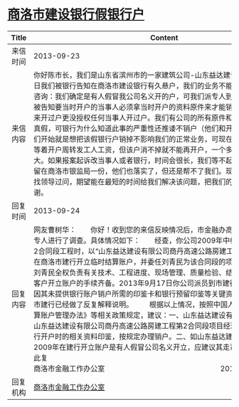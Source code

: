 # <a href="http://www.shangluo.gov.cn/zmhd/ldxxxx.jsp?urltype=leadermail.LeaderMailContentUrl&wbtreeid=1112&leadermailid=2050">商洛市建设银行假银行户</a>
| Title |                                                                                                                                                                                                                                                                                   Content                                                                                                                                                                                                                                                                                    |
|:-----:|------------------------------------------------------------------------------------------------------------------------------------------------------------------------------------------------------------------------------------------------------------------------------------------------------------------------------------------------------------------------------------------------------------------------------------------------------------------------------------------------------------------------------------------------------------------------------|
| 来信时间  | 2013-09-23                                                                                                                                                                                                                                                                                                                                                                                                                                                                                                                                                                   |
| 来信内容  | 你好陈市长，我们是山东省滨州市的一家建筑公司-山东益达建设有限公司，8月15日我们被银行告知在商洛市建设银行有久悬户，我们的业务不能正常办理。经电话咨询：我们确定是有人假冒我公司名义开的户，可我们派专人到该行办理销户时，被告知要当时开户的当事人必须拿当时开户的资料原件来才能销户，我们公司也没来开过户更没授权任何当事人开过户。我们有公司的所有原件和印章，一对就知道真假，可银行为什么知道此事的严重性还推诿不销户（他们和开该户的人挺熟），我们开始就是想把该假银行户销掉不影响我们的正常业务，可现在已有上千万的资金等着开户周转发工人工资，但该户消不掉就不能再开户，一个多月来我们损失巨大。如果报案起诉改当事人或者银行，时间会很长，我们等不起。我们的真资料已留在商洛市银监局一份，他们也落实了，但还是帮不了我们。现在只好通过该渠道找领导过问，期望能在最短的时间给我们解决该问题，把我们的损失降到最低，谢谢。                                                                                                                                                             |
| 回复时间  | 2013-09-24                                                                                                                                                                                                                                                                                                                                                                                                                                                                                                                                                                   |
| 回复内容  | 网友曹树华：　　你好！收到您的来信反映情况后，市金融办高度重视，立即指派专人进行了调查。具体情况如下：　　经查，你公司2009年中标商丹高速公路房建2合同段工程时，以“山东益达建设有限公司商丹高速公路房建工程第2合同段”名称在商洛市建行开立临时结算账户，并委任刘青民为该合同段的项目经理，授权委托刘青民全权负责有关技术、工程进度、现场管理、质量检验、结算与支付等工作，客户开立账户的手续齐备。2013年9月17日你公司派员到市建行办理销户业务，但因其未提供银行账户销户所需的印鉴卡和银行预留印鉴等关键资料，故无法销户。市建行已经做了反复解释说明。 　　根据以上情况，按照中国人民银行《人民币结算账户管理办法》等相关政策规定，建议：一、山东益达建设有限公司应积极与原山东益达建设有限公司商丹高速公路房建工程第2合同段项目经理部联系，获取在建行开户时的相关资料印鉴，按规定办理销户。二、如山东益达建设有限公司认为2009年在建行开立账户是有人假冒公司名义开立，应建议其走司法程序解决。　　　　此复                         　　　　　　　　　　　　　　　　　　　　　　　　　　　　　商洛市金融工作办公室                           　　　　　　　　　2013年9月24日 |
| 回复机构  | <a href="../../categories/agencies/商洛市金融工作办公室.md">商洛市金融工作办公室</a>                                                                                                                                                                                                                                                                                                                                                                                                                                                                                                             |
